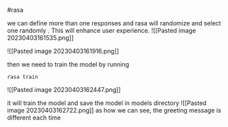 #rasa 

we can define more than one responses and rasa  will randomize and select one randomly . This will enhance user experience.
![[Pasted image 20230403161535.png]]

![[Pasted image 20230403161916.png]]

then we need to train the model by running

```shell
rasa train
```
![[Pasted image 20230403162447.png]]

it will train the model and save the model in models directory
![[Pasted image 20230403162722.png]]
as how we can see, the greeting message is different each time



